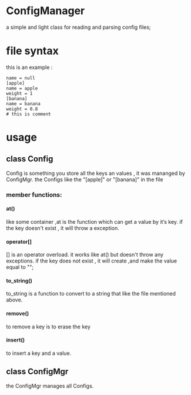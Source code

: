 # ConfigManager
a simple and light class for reading and parsing config files;
# file syntax
this is an example :
```
name = null 
[apple]
name = apple
weight = 1
[banana]
name = banana
weight = 0.8
# this is comment
```
# usage 
## class Config
Config is something you store all the keys an values , it was mananged by ConfigMgr. the Configs like the "[apple]" or "[banana]" in the file
### member functions:
#### at()
like some container ,at is the function which can get a value by it‘s key. if the key doesn't exist , it will throw a exception.
#### operator[]
[] is an operator overload. it works like at() but doesn't throw any exceptions. if the key does not exist , it will create ,and make the value equal to "";
#### to_string()
to_string is a function to convert to a string that like the file mentioned above.
#### remove()
to remove a key is to erase the key
#### insert()
to insert a key and a value.
####
## class ConfigMgr
the ConfigMgr manages all Configs.
